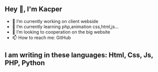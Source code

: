 ## Hey 👋, I'm Kacper

- 🔭 I’m currently working on client webside
- 🌱 I’m currently learning php,animation css,html,js...
- 👯 I’m looking to cooperation on the big website
- 📫 How to reach me: GitHub

## I am writing in these languages: Html, Css, Js, PHP, Python
